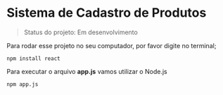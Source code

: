 # Sistema de Cadastro de Produtos

> Status do projeto: Em desenvolvimento 

Para rodar esse projeto no seu computador, por favor digite no terminal;

```
npm install react 
```

Para executar o arquivo **app.js** vamos utilizar o Node.js 

```
npm app.js
```
